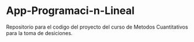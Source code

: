# App-Programaci-n-Lineal
Repositorio para el codigo del proyecto del curso de Metodos Cuantitativos para la toma de desiciones.
